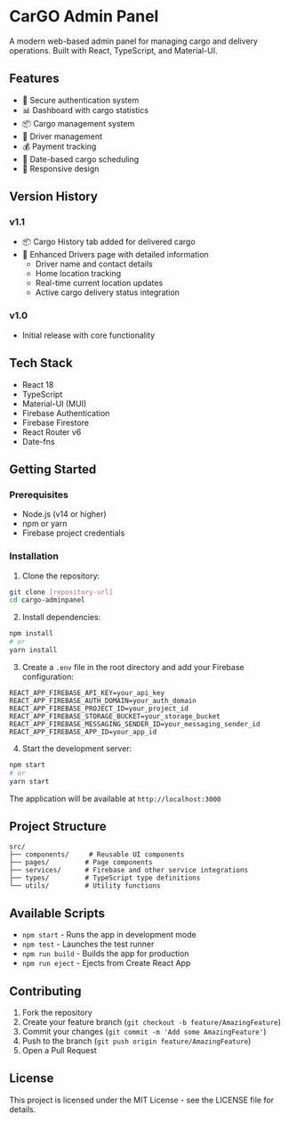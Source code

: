 # CarGO Admin Panel

A modern web-based admin panel for managing cargo and delivery operations. Built with React, TypeScript, and Material-UI.

## Features

- 🔐 Secure authentication system
- 📊 Dashboard with cargo statistics
- 📦 Cargo management system
- 👥 Driver management
- 💰 Payment tracking
- 📅 Date-based cargo scheduling
- 📱 Responsive design

## Version History

### v1.1
- 📦 Cargo History tab added for delivered cargo
- 👥 Enhanced Drivers page with detailed information
  - Driver name and contact details
  - Home location tracking
  - Real-time current location updates
  - Active cargo delivery status integration

### v1.0
- Initial release with core functionality

## Tech Stack

- React 18
- TypeScript
- Material-UI (MUI)
- Firebase Authentication
- Firebase Firestore
- React Router v6
- Date-fns

## Getting Started

### Prerequisites

- Node.js (v14 or higher)
- npm or yarn
- Firebase project credentials

### Installation

1. Clone the repository:
```bash
git clone [repository-url]
cd cargo-adminpanel
```

2. Install dependencies:
```bash
npm install
# or
yarn install
```

3. Create a `.env` file in the root directory and add your Firebase configuration:
```env
REACT_APP_FIREBASE_API_KEY=your_api_key
REACT_APP_FIREBASE_AUTH_DOMAIN=your_auth_domain
REACT_APP_FIREBASE_PROJECT_ID=your_project_id
REACT_APP_FIREBASE_STORAGE_BUCKET=your_storage_bucket
REACT_APP_FIREBASE_MESSAGING_SENDER_ID=your_messaging_sender_id
REACT_APP_FIREBASE_APP_ID=your_app_id
```

4. Start the development server:
```bash
npm start
# or
yarn start
```

The application will be available at `http://localhost:3000`

## Project Structure

```
src/
├── components/     # Reusable UI components
├── pages/         # Page components
├── services/      # Firebase and other service integrations
├── types/         # TypeScript type definitions
└── utils/         # Utility functions
```

## Available Scripts

- `npm start` - Runs the app in development mode
- `npm test` - Launches the test runner
- `npm run build` - Builds the app for production
- `npm run eject` - Ejects from Create React App

## Contributing

1. Fork the repository
2. Create your feature branch (`git checkout -b feature/AmazingFeature`)
3. Commit your changes (`git commit -m 'Add some AmazingFeature'`)
4. Push to the branch (`git push origin feature/AmazingFeature`)
5. Open a Pull Request

## License

This project is licensed under the MIT License - see the LICENSE file for details.
